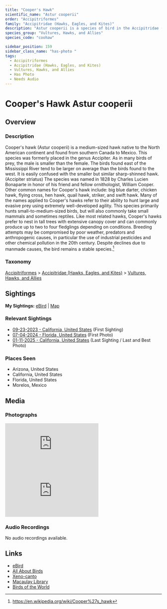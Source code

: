 ```yaml
---
title: "Cooper's Hawk"
scientific_name: "Astur cooperii"
order: "Accipitriformes"
family: "Accipitridae (Hawks, Eagles, and Kites)"
description: "Astur cooperii is a species of bird in the Accipitridae (Hawks, Eagles, and Kites) family. It has been observed 11 times. It has been photographed."
species_group: "Vultures, Hawks, and Allies"
species_code: "coohaw"

sidebar_position: 159
sidebar_class_name: "has-photo "
tags: 
  - Accipitriformes
  - Accipitridae (Hawks, Eagles, and Kites)
  - Vultures, Hawks, and Allies
  - Has Photo
  - Needs Audio
---
```


# Cooper's Hawk <span className='sci_name'>Astur cooperii</span>

## Overview

### Description
Cooper's hawk (Astur cooperii) is a medium-sized hawk native to the North American continent and found from southern Canada to Mexico. This species was formerly placed in the genus Accipiter. As in many birds of prey, the male is smaller than the female. The birds found east of the Mississippi River tend to be larger on average than the birds found to the west. It is easily confused with the smaller but similar sharp-shinned hawk. (Accipiter striatus)
The species was named in 1828 by Charles Lucien Bonaparte in honor of his friend and fellow ornithologist, William Cooper. Other common names for Cooper's hawk include: big blue darter, chicken hawk, flying cross, hen hawk, quail hawk, striker, and swift hawk. Many of the names applied to Cooper's hawks refer to their ability to hunt large and evasive prey using extremely well-developed agility. This species primarily hunts small-to-medium-sized birds, but will also commonly take small mammals and sometimes reptiles.
Like most related hawks, Cooper's hawks prefer to nest in tall trees with extensive canopy cover and can commonly produce up to two to four fledglings depending on conditions. Breeding attempts may be compromised by poor weather, predators and anthropogenic causes, in particular the use of industrial pesticides and other chemical pollution in the 20th century. Despite declines due to manmade causes, the bird remains a stable species.[^1]

[^1]: https://en.wikipedia.org/wiki/Cooper%27s_hawk

### Taxonomy
[Accipitriformes](/tags/accipitriformes) > [Accipitridae (Hawks, Eagles, and Kites)](/tags/accipitridae-hawks-eagles-and-kites) > [Vultures, Hawks, and Allies](/tags/vultures-hawks-and-allies)


## Sightings

**My Sightings:** [eBird](https://ebird.org/lifelist?r=world&time=life&spp=coohaw) | [Map](/map?species_code=coohaw)

### Relevant Sightings

* [09-23-2023 - California, United States](https://ebird.org/checklist/S150584251) (First Sighting)
* [07-04-2024 - Florida, United States](https://ebird.org/checklist/S185288581) (First Photo)
* [01-11-2025 - California, United States](https://ebird.org/checklist/S208851041) (Last Sighting / Last and Best Photo)

### Places Seen

* Arizona, United States
* California, United States
* Florida, United States
* Morelos, Mexico



## Media
### Photographs
<iframe className="photo_iframe horizontal" src="https://macaulaylibrary.org/asset/628923784/embed" frameBorder="0" allowFullScreen></iframe>
<iframe className="photo_iframe horizontal" src="https://macaulaylibrary.org/asset/627868716/embed" frameBorder="0" allowFullScreen></iframe>

### Audio Recordings
No audio recordings available.

## Links
* [eBird](https://ebird.org/species/coohaw) 
* [All About Birds](https://www.allaboutbirds.org/guide/coohaw) 
* [Xeno-canto](https://www.xeno-canto.org/species/astur-cooperii) 
* [Macaulay Library](https://search.macaulaylibrary.org/catalog?taxonCode=coohaw&sort=rating_rank_desc)
* [Birds of the World](https://birdsoftheworld.org/bow/species/coohaw)
